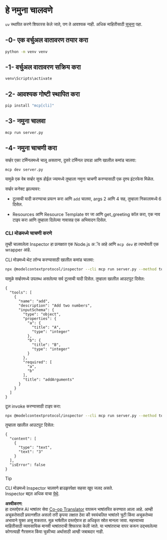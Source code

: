 <!--
CO_OP_TRANSLATOR_METADATA:
{
  "original_hash": "d26f746e21775c30b4d7ed97962b24df",
  "translation_date": "2025-08-18T15:43:53+00:00",
  "source_file": "03-GettingStarted/01-first-server/solution/python/README.md",
  "language_code": "mr"
}
-->
# हे नमुना चालवणे

`uv` स्थापित करणे शिफारस केले जाते, पण ते आवश्यक नाही. अधिक माहितीसाठी [सूचना](https://docs.astral.sh/uv/#highlights) पहा.

## -0- एक वर्चुअल वातावरण तयार करा

```bash
python -m venv venv
```

## -1- वर्चुअल वातावरण सक्रिय करा

```bash
venv\Scripts\activate
```

## -2- आवश्यक गोष्टी स्थापित करा

```bash
pip install "mcp[cli]"
```

## -3- नमुना चालवा

```bash
mcp run server.py
```

## -4- नमुना चाचणी करा

सर्व्हर एका टर्मिनलमध्ये चालू असताना, दुसरे टर्मिनल उघडा आणि खालील कमांड चालवा:

```bash
mcp dev server.py
```

यामुळे एक वेब सर्व्हर सुरू होईल ज्यामध्ये तुम्हाला नमुना चाचणी करण्यासाठी एक दृश्य इंटरफेस मिळेल.

सर्व्हर कनेक्ट झाल्यावर:

- टूल्सची यादी करण्याचा प्रयत्न करा आणि `add` चालवा, args 2 आणि 4 सह, तुम्हाला निकालामध्ये 6 दिसेल.

- Resources आणि Resource Template वर जा आणि get_greeting कॉल करा, एक नाव टाइप करा आणि तुम्हाला दिलेल्या नावासह एक अभिवादन दिसेल.

### CLI मोडमध्ये चाचणी करणे

तुम्ही चालवलेला Inspector हा प्रत्यक्षात एक Node.js अॅप आहे आणि `mcp dev` हा त्याभोवती एक wrapper आहे.

CLI मोडमध्ये थेट लॉन्च करण्यासाठी खालील कमांड चालवा:

```bash
npx @modelcontextprotocol/inspector --cli mcp run server.py --method tools/list
```

यामुळे सर्व्हरमध्ये उपलब्ध असलेल्या सर्व टूल्सची यादी दिसेल. तुम्हाला खालील आउटपुट दिसेल:

```text
{
  "tools": [
    {
      "name": "add",
      "description": "Add two numbers",
      "inputSchema": {
        "type": "object",
        "properties": {
          "a": {
            "title": "A",
            "type": "integer"
          },
          "b": {
            "title": "B",
            "type": "integer"
          }
        },
        "required": [
          "a",
          "b"
        ],
        "title": "addArguments"
      }
    }
  ]
}
```

टूल invoke करण्यासाठी टाइप करा:

```bash
npx @modelcontextprotocol/inspector --cli mcp run server.py --method tools/call --tool-name add --tool-arg a=1 --tool-arg b=2
```

तुम्हाला खालील आउटपुट दिसेल:

```text
{
  "content": [
    {
      "type": "text",
      "text": "3"
    }
  ],
  "isError": false
}
```

> [!TIP]  
> CLI मोडमध्ये Inspector चालवणे ब्राउझरपेक्षा सहसा खूप जलद असते.  
> Inspector बद्दल अधिक वाचा [येथे](https://github.com/modelcontextprotocol/inspector).  

**अस्वीकरण**:  
हा दस्तऐवज AI भाषांतर सेवा [Co-op Translator](https://github.com/Azure/co-op-translator) वापरून भाषांतरित करण्यात आला आहे. आम्ही अचूकतेसाठी प्रयत्नशील असलो तरी कृपया लक्षात ठेवा की स्वयंचलित भाषांतरे त्रुटी किंवा अचूकतेच्या अभावाने युक्त असू शकतात. मूळ भाषेतील दस्तऐवज हा अधिकृत स्रोत मानला जावा. महत्त्वाच्या माहितीसाठी व्यावसायिक मानवी भाषांतराची शिफारस केली जाते. या भाषांतराचा वापर करून उद्भवलेल्या कोणत्याही गैरसमज किंवा चुकीच्या अर्थासाठी आम्ही जबाबदार नाही.